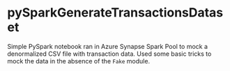 # pySparkGenerateTransactionsDataset
Simple PySpark notebook ran in Azure Synapse Spark Pool to mock a denormalized CSV file with transaction data. Used some basic tricks to mock the data in the absence of the `Fake` module.
